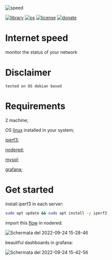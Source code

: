 ![speed](https://user-images.githubusercontent.com/68069659/192098808-9fffefeb-b370-40d8-bfd1-5850245a904c.gif)

[![library](https://img.shields.io/badge/library-nodered-red)](https://flows.nodered.org/node/node-red-contrib-ssh-v3)
[![os](https://img.shields.io/badge/os-linux-red)](https://www.linux.org/)
[![license](https://img.shields.io/badge/license-Apache--2.0-yellowgreen)](https://apache.org/licenses/LICENSE-2.0)
[![donate](https://img.shields.io/badge/donate-wango-blue)](https://www.wango.org/donate.aspx)

# Internet speed

monitor the status of your network

# Disclaimer

```tested on OS debian based```

# Requirements

2 machine;

OS [linux](https://www.linux.org/) installed in your system;

[iperf3](https://iperf.fr/);

[nodered](https://nodered.org/);

[mysql](https://www.mysql.com/);

[grafana](https://grafana.com/);

# Get started

install iperf3 in each server:

```bash
sudo apt update && sudo apt install -y iperf3
```
import this [flow]() in nodered:

![Schermata del 2022-09-24 15-28-46](https://user-images.githubusercontent.com/68069659/192100690-11c151fa-1ba0-4df3-bd84-dff35cc9e57e.png)

beautiful dashboards in grafana:

![Schermata del 2022-09-24 15-42-56](https://user-images.githubusercontent.com/68069659/192101306-c5fbfc32-15fc-439d-83b5-24cd605d1a1d.png)




